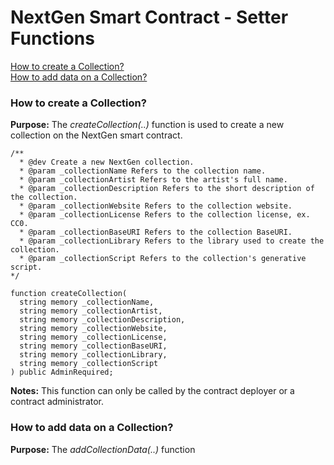 # NextGen Smart Contract - Setter Functions
[How to create a Collection?](#createCollection)\
[How to add data on a Collection?](#addCollectionData)  


<div id='createCollection'/>

### How to create a Collection?

<b>Purpose:</b> The <i>createCollection(..)</i> function is used to create a new collection on the NextGen smart contract. 

    /**
      * @dev Create a new NextGen collection.
      * @param _collectionName Refers to the collection name.
      * @param _collectionArtist Refers to the artist's full name.
      * @param _collectionDescription Refers to the short description of the collection.
      * @param _collectionWebsite Refers to the collection website.
      * @param _collectionLicense Refers to the collection license, ex. CC0.
      * @param _collectionBaseURI Refers to the collection BaseURI.
      * @param _collectionLibrary Refers to the library used to create the collection.
      * @param _collectionScript Refers to the collection's generative script.
    */
 
    function createCollection(
      string memory _collectionName,
      string memory _collectionArtist,
      string memory _collectionDescription,
      string memory _collectionWebsite,
      string memory _collectionLicense,
      string memory _collectionBaseURI,
      string memory _collectionLibrary,
      string memory _collectionScript
    ) public AdminRequired;

<b>Notes:</b> This function can only be called by the contract deployer or a contract administrator.

<div id='addCollectionData'/>

### How to add data on a Collection?

<b>Purpose:</b> The <i>addCollectionData(..)</i> function
